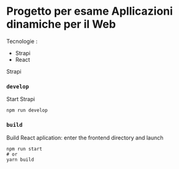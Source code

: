 # Progetto per esame Apllicazioni dinamiche per il Web

Tecnologie : 
- Strapi
- React

Strapi 
### `develop`

Start Strapi

```
npm run develop
```

### `build`

Build React aplication: enter the frontend directory and launch 

```
npm run start
# or
yarn build
```
